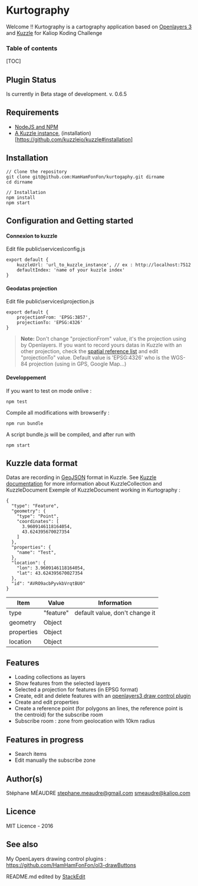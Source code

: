 Kurtography
===================

Welcome !! Kurtography is a cartography application based on [Openlayers 3](http://openlayers.org/) and [Kuzzle](http://kuzzle.io) for Kaliop Koding Challenge

### Table of contents

[TOC]

Plugin Status
-------------
Is currently in Beta stage of development.
v. 0.6.5

Requirements
-------------
 - [NodeJS and NPM](https://nodejs.org/en/)
 - [A Kuzzle instance](http://kuzzle.io/guide/), (installation)[https://github.com/kuzzleio/kuzzle#installation]


Installation
-------------
```
// Clone the repository
git clone git@github.com:HamHamFonFon/kurtogaphy.git dirname
cd dirname

// Installation
npm install
npm start
```


Configuration and Getting started
-------------


#### <i class="icon-upload"></i> Connexion to kuzzle

Edit file public\services\config.js
```
export default {
    kuzzleUrl: 'url_to_kuzzle_instance', // ex : http://localhost:7512
    defaultIndex: 'name of your kuzzle index'
}
```

#### <i class="icon-upload"></i> Geodatas projection

Edit file public\services\projection.js
```
export default {
    projectionFrom: 'EPSG:3857',
    projectionTo: 'EPSG:4326'
}
```

> **Note:** Don't change "projectionFrom" value, it's the projection using by Openlayers. If you want to record yours datas in Kuzzle with an other projection,
check the [spatial reference list](http://spatialreference.org/ref/epsg/) and edit "projectionTo" value. Default value is 'EPSG:4326' who is the WGS-84 projection (using in GPS, Google Map...)


#### <i class="icon-upload"></i> Developpement

If you want to test on mode onlive :
```
npm test
```

Compile all modifications with browserify :
```
npm run bundle
```
A script bundle.js will be compiled, and after run with
```
npm start
```


Kuzzle data format
-------------
Datas are recording in [GeoJSON](http://geojson.org/) format in Kuzzle. See [Kuzzle documentation](http://kuzzle.io/sdk-documentation/) for more information about KuzzleCollection and KuzzleDocument
Exemple of KuzzleDocument working in Kurtography :
```
{
  "type": "Feature",
  "geometry": {
    "type": "Point",
    "coordinates": [
      3.9609146118164054,
      43.624395670027354
    ]
  },
  "properties": {
    "name": "Test",
  },
  "location": {
    "lon": 3.9609146118164054,
    "lat": 43.624395670027354
  },
  "id": "AVRO9acbPyvkbVrqtBU0"
}
```

Item     | Value | Information
-------- | -------- | ----------
type | "feature" | default value, don't change it
geometry | Object |
properties | Object |
location | Object |


Features
-------------
  - Loading collections as layers
  - Show features from the selected layers
  - Selected a projection for features (in EPSG format)
  - Create, edit and delete features with an [openlayers3 draw control plugin](https://github.com/HamHamFonFon/ol3-drawButtons)
  - Create and edit properties
  - Create a reference point (for polygons an lines, the reference point is the centroid) for the subscribe room
  - Subscribe room : zone from geolocation with 10km radius

Features in progress
-------------
  - Search items
  - Edit manually the subscribe zone

Author(s)
-------------
Stéphane MÉAUDRE
 <stephane.meaudre@gmail.com> <smeaudre@kaliop.com>

Licence
-------------
MIT Licence - 2016

See also
-------------
My OpenLayers drawing control plugins : https://github.com/HamHamFonFon/ol3-drawButtons

README.md edited by [StackEdit](https://stackedit.io)